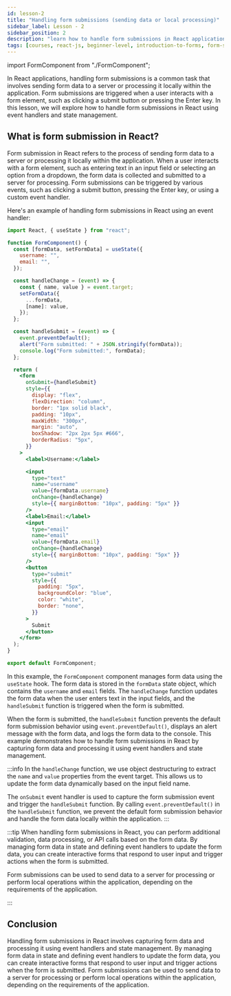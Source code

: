 ```yaml
---
id: lesson-2
title: "Handling form submissions (sending data or local processing)"
sidebar_label: Lesson - 2
sidebar_position: 2
description: "learn how to handle form submissions in React applications. Handling form submissions involves sending form data to a server or processing it locally within the application. In this lesson, we will explore how to handle form submissions in React using event handlers and state management."
tags: [courses, react-js, beginner-level, introduction-to-forms, form-submissions, event-handlers, state-management]
---
```


import FormComponent from "./FormComponent";

In React applications, handling form submissions is a common task that involves sending form data to a server or processing it locally within the application. Form submissions are triggered when a user interacts with a form element, such as clicking a submit button or pressing the Enter key. In this lesson, we will explore how to handle form submissions in React using event handlers and state management.

## What is form submission in React?

Form submission in React refers to the process of sending form data to a server or processing it locally within the application. When a user interacts with a form element, such as entering text in an input field or selecting an option from a dropdown, the form data is collected and submitted to a server for processing. Form submissions can be triggered by various events, such as clicking a submit button, pressing the Enter key, or using a custom event handler.

Here's an example of handling form submissions in React using an event handler:

```jsx title="FormComponent.js"
import React, { useState } from "react";

function FormComponent() {
  const [formData, setFormData] = useState({
    username: "",
    email: "",
  });

  const handleChange = (event) => {
    const { name, value } = event.target;
    setFormData({
      ...formData,
      [name]: value,
    });
  };

  const handleSubmit = (event) => {
    event.preventDefault();
    alert("Form submitted: " + JSON.stringify(formData));
    console.log("Form submitted:", formData);
  };

  return (
    <form
      onSubmit={handleSubmit}
      style={{
        display: "flex",
        flexDirection: "column",
        border: "1px solid black",
        padding: "10px",
        maxWidth: "300px",
        margin: "auto",
        boxShadow: "2px 2px 5px #666",
        borderRadius: "5px",
      }}
    >
      <label>Username:</label>

      <input
        type="text"
        name="username"
        value={formData.username}
        onChange={handleChange}
        style={{ marginBottom: "10px", padding: "5px" }}
      />
      <label>Email:</label>
      <input
        type="email"
        name="email"
        value={formData.email}
        onChange={handleChange}
        style={{ marginBottom: "10px", padding: "5px" }}
      />
      <button
        type="submit"
        style={{
          padding: "5px",
          backgroundColor: "blue",
          color: "white",
          border: "none",
        }}
      >
        Submit
      </button>
    </form>
  );
}

export default FormComponent;
```


<BrowserWindow minHeight="300px">
  <FormComponent />
</BrowserWindow>

In this example, the `FormComponent` component manages form data using the `useState` hook. The form data is stored in the `formData` state object, which contains the `username` and `email` fields. The `handleChange` function updates the form data when the user enters text in the input fields, and the `handleSubmit` function is triggered when the form is submitted.

When the form is submitted, the `handleSubmit` function prevents the default form submission behavior using `event.preventDefault()`, displays an alert message with the form data, and logs the form data to the console. This example demonstrates how to handle form submissions in React by capturing form data and processing it using event handlers and state management.

:::info 
In the `handleChange` function, we use object destructuring to extract the `name` and `value` properties from the event target. This allows us to update the form data dynamically based on the input field name.

The `onSubmit` event handler is used to capture the form submission event and trigger the `handleSubmit` function. By calling `event.preventDefault()` in the `handleSubmit` function, we prevent the default form submission behavior and handle the form data locally within the application.
:::

:::tip
When handling form submissions in React, you can perform additional validation, data processing, or API calls based on the form data. By managing form data in state and defining event handlers to update the form data, you can create interactive forms that respond to user input and trigger actions when the form is submitted.

Form submissions can be used to send data to a server for processing or perform local operations within the application, depending on the requirements of the application.

:::

## Conclusion

Handling form submissions in React involves capturing form data and processing it using event handlers and state management. By managing form data in state and defining event handlers to update the form data, you can create interactive forms that respond to user input and trigger actions when the form is submitted. Form submissions can be used to send data to a server for processing or perform local operations within the application, depending on the requirements of the application.